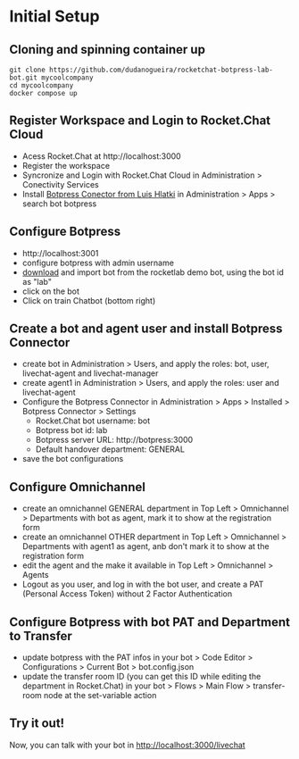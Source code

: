 # Initial Setup

## Cloning and spinning container up

```
git clone https://github.com/dudanogueira/rocketchat-botpress-lab-bot.git mycoolcompany
cd mycoolcompany
docker compose up
```

## Register Workspace and Login to Rocket.Chat Cloud
- Acess Rocket.Chat at http://localhost:3000
- Register the workspace
- Syncronize and Login with Rocket.Chat Cloud in Administration > Conectivity Services
- Install [Botpress Conector from Luis Hlatki](https://github.com/hlatki01/botpress-connector) in Administration > Apps > search bot botpress


## Configure Botpress
- http://localhost:3001
- configure botpress with admin username
- [download](https://github.com/dudanogueira/rocketchat-botpress-lab-bot/raw/main/bot_lab.tgz) and import bot from the rocketlab demo bot, using the bot id as "lab"
- click on the bot
- Click on train Chatbot (bottom right)

## Create a bot and agent user and install Botpress Connector

- create bot in Administration > Users, and apply the roles: bot, user, livechat-agent and livechat-manager
- create agent1 in Administration > Users, and apply the roles: user and livechat-agent
- Configure the Botpress Connector in Administration > Apps > Installed > Botpress Connector > Settings
  - Rocket.Chat bot username: bot
  - Botpress bot id: lab
  - Botpress server URL: http://botpress:3000
  - Default handover department: GENERAL
-  save the bot configurations

## Configure Omnichannel
- create an omnichannel GENERAL department in Top Left > Omnichannel > Departments with bot as agent, mark it to show at the registration form
- create an omnichannel OTHER department in Top Left > Omnichannel > Departments with agent1 as agent, anb don't mark it to show at the registration form
- edit the agent and the make it available in Top Left > Omnichannel > Agents
- Logout as you user, and log in with the bot user, and create a PAT (Personal Access Token) without 2 Factor Authentication

## Configure Botpress with bot PAT and Department to Transfer
- update botpress with the PAT infos in your bot > Code Editor > Configurations > Current Bot > bot.config.json
- update the transfer room ID (you can get this ID while editing the department in Rocket.Chat) in your bot > Flows > Main Flow > transfer-room node at the set-variable action

## Try it out!
Now, you can talk with your bot in [http://localhost:3000/livechat](http://localhost:3000/livechat)
